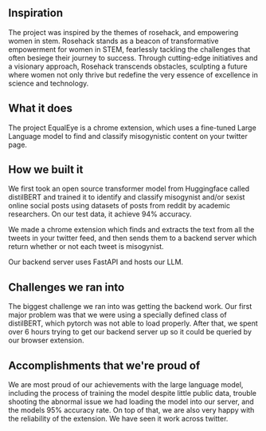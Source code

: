 ## Inspiration
The project was inspired by the themes of rosehack, and empowering women in stem. 
Rosehack stands as a beacon of transformative empowerment for women in STEM, fearlessly tackling the challenges that often besiege their journey to success. 
Through cutting-edge initiatives and a visionary approach, Rosehack transcends obstacles, sculpting a future where women not only thrive but redefine the very essence of excellence in science and technology. 

## What it does
The project EqualEye is a chrome extension, which uses a fine-tuned Large Language model to find and classify misogynistic content on your twitter page.

## How we built it
We first took an open source transformer model from Huggingface called distilBERT and trained it to identify and classify misogynist and/or sexist online social posts using datasets of posts from reddit by academic researchers. On our test data, it achieve 94% accuracy.

We made a chrome extension which finds and extracts the text from all the tweets in your twitter feed, and then sends them to a backend server which return whether or not each tweet is misogynist. 

Our backend server uses FastAPI and hosts our LLM.


## Challenges we ran into
The biggest challenge we ran into was getting the backend work. Our first major problem was that we were using a specially defined class of distilBERT, which pytorch was not able to load properly. After that, we spent over 6 hours trying to get our backend server up so it could be queried by our browser extension. 

## Accomplishments that we're proud of
We are most proud of our achievements with the large language model, including the process of training the model despite little public data, trouble shooting the abnormal issue we had loading the model into our server, and the models 95% accuracy rate.
On top of that, we are also very happy with the reliability of the extension. We have seen it work across twitter.


